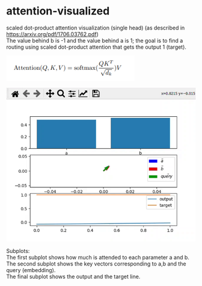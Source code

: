 # attention-visualized
scaled dot-product attention visualization (single head) (as described in https://arxiv.org/pdf/1706.03762.pdf)<br/>
The value behind b is -1 and the value behind a is 1; the goal is to find a routing using scaled dot-product attention that gets the output 1 (target). <br/>

<img src= "https://github.com/MOVzeroOne/attention-visualized/blob/master/formula.PNG">

![](run_attention.gif)

Subplots: <br/>
The first subplot shows how much is attended to each parameter a and b. <br/>
The second subplot shows the key vectors corresponding to a,b and the query (embedding). <br/>
The final subplot shows the output and the target line. <br/>
